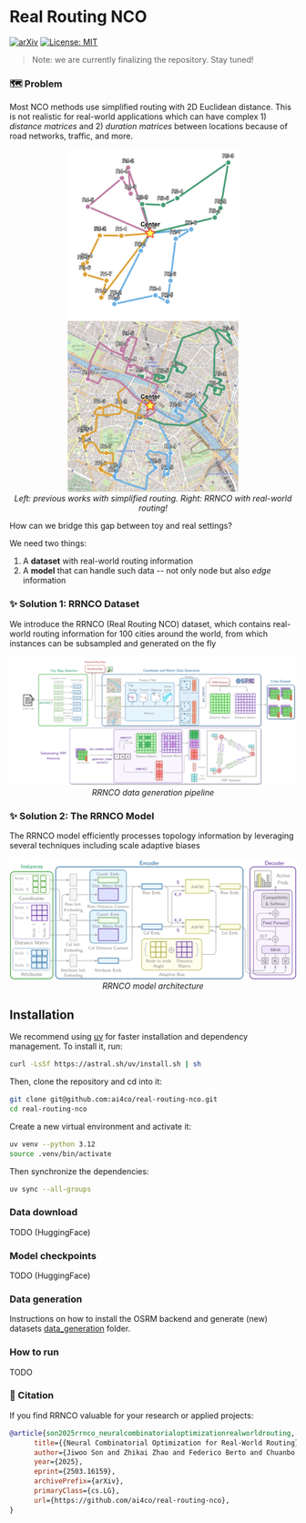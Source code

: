 # Real Routing NCO

[![arXiv](https://img.shields.io/badge/arXiv-2503.16159-b31b1b.svg)](https://arxiv.org/abs/2503.16159)
[![License: MIT](https://img.shields.io/badge/License-MIT-red.svg)](https://opensource.org/licenses/MIT)

> Note: we are currently finalizing the repository. Stay tuned!


### 🗺️ Problem
Most NCO methods use simplified routing with 2D Euclidean distance. This is not realistic for real-world applications which can have complex 1) _distance matrices_ and 2) _duration matrices_ between locations because of road networks, traffic, and more.

<p align="center">
  <img src="assets/simple_routing.png" width="300" /><img src="assets/real_routing.png" width="300" />
<br>
  <em>Left: previous works with simplified routing. Right: RRNCO with real-world routing!</em>
  <br>
</p>

How can we bridge this gap between toy and real settings?

We need two things:
1) A **dataset** with real-world routing information
2) A **model** that can handle such data -- not only node but also _edge_ information




### ✨ Solution 1: RRNCO Dataset

We introduce the RRNCO (Real Routing NCO) dataset, which contains real-world routing information for 100 cities around the world, from which instances can be subsampled and generated on the fly

<p align="center">
  <img src="assets/data_generation.png" />
  <br>
    <em>RRNCO data generation pipeline</em>
<br>

### ✨ Solution 2: The RRNCO Model

The RRNCO model efficiently processes topology information by leveraging several techniques including scale adaptive biases

<p align="center">
  <img src="assets/model.png" />
  <br>
    <em>RRNCO model architecture</em>
<br>



## Installation

We recommend using [uv](https://github.com/astral-sh/uv) for faster installation and dependency management. To install it, run:

```bash
curl -LsSf https://astral.sh/uv/install.sh | sh
```

Then, clone the repository and cd into it:
```bash
git clone git@github.com:ai4co/real-routing-nco.git
cd real-routing-nco
```

Create a new virtual environment and activate it:
```bash
uv venv --python 3.12
source .venv/bin/activate
```

Then synchronize the dependencies:
```bash
uv sync --all-groups
```

### Data download

TODO (HuggingFace)

### Model checkpoints

TODO (HuggingFace)


### Data generation

Instructions on how to install the OSRM backend and generate (new) datasets [data_generation](data_generation/README.md) folder.


### How to run

TODO


### 🤩 Citation
If you find RRNCO valuable for your research or applied projects:

```bibtex
@article{son2025rrnco_neuralcombinatorialoptimizationrealworldrouting,
      title={{Neural Combinatorial Optimization for Real-World Routing}},
      author={Jiwoo Son and Zhikai Zhao and Federico Berto and Chuanbo Hua and Changhyun Kwon and Jinkyoo Park},
      year={2025},
      eprint={2503.16159},
      archivePrefix={arXiv},
      primaryClass={cs.LG},
      url={https://github.com/ai4co/real-routing-nco},
}
```
